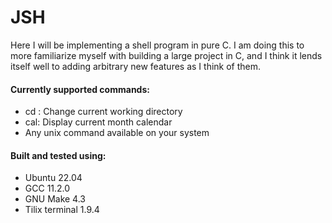 # JSH

Here I will be implementing a shell program in pure C. I am doing this to more familiarize myself with building a large project in C, and I think it lends itself well to adding arbitrary new features as I think of them. 


#### Currently supported commands:

- cd : Change current working directory
- cal: Display current month calendar
- Any unix command available on your system


#### Built and tested using:
- Ubuntu 22.04
- GCC 11.2.0
- GNU Make 4.3
- Tilix terminal 1.9.4

